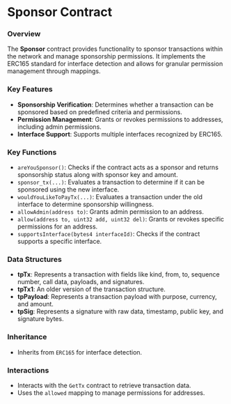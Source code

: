 # Sponsor Contract

### Overview

The **Sponsor** contract provides functionality to sponsor transactions within the network and manage sponsorship permissions. It implements the ERC165 standard for interface detection and allows for granular permission management through mappings.

### Key Features

- **Sponsorship Verification**: Determines whether a transaction can be sponsored based on predefined criteria and permissions.
- **Permission Management**: Grants or revokes permissions to addresses, including admin permissions.
- **Interface Support**: Supports multiple interfaces recognized by ERC165.

### Key Functions

- `areYouSponsor()`: Checks if the contract acts as a sponsor and returns sponsorship status along with sponsor key and amount.
- `sponsor_tx(...)`: Evaluates a transaction to determine if it can be sponsored using the new interface.
- `wouldYouLikeToPayTx(...)`: Evaluates a transaction under the old interface to determine sponsorship willingness.
- `allowAdmin(address to)`: Grants admin permission to an address.
- `allow(address to, uint32 add, uint32 del)`: Grants or revokes specific permissions for an address.
- `supportsInterface(bytes4 interfaceId)`: Checks if the contract supports a specific interface.

### Data Structures

- **tpTx**: Represents a transaction with fields like kind, from, to, sequence number, call data, payloads, and signatures.
- **tpTx1**: An older version of the transaction structure.
- **tpPayload**: Represents a transaction payload with purpose, currency, and amount.
- **tpSig**: Represents a signature with raw data, timestamp, public key, and signature bytes.

### Inheritance

- Inherits from `ERC165` for interface detection.

### Interactions

- Interacts with the `GetTx` contract to retrieve transaction data.
- Uses the `allowed` mapping to manage permissions for addresses.
